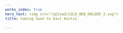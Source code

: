 ```yaml
---
works_index: true
hero_text: <img src="/upload/LOLO_WEB_HOLDER_3.svg">
title: Coming Soon to East Austin.

---
```

<Hero :text="$page.frontmatter.hero_text" />
<WorksList />